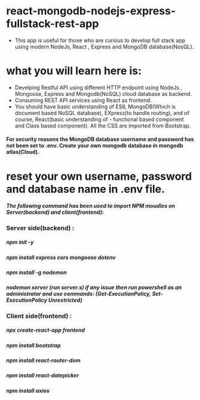 # react-mongodb-nodejs-express-fullstack-rest-app

- This app is useful for those who are curious to develop full stack app using modern NodeJs, React , Express and MongoDB database(NosQL).
# what you will learn here is:

- Develping Restful API using different HTTP endpoint using NodeJs , Mongoose, Express and Mongodb(NoSQL) cloud database as backend.
- Consuming REST API services  using React as frontend.
- You should have basic understanding of ES6, MongoDB(Which is document based NoSQL database), EXpress(to handle routing), and of course,  React(basic understanding of -
functional based component and Class based component).
All the CSS are imported from Bootstrap.
#### For security reasons the MongoDB database username and password has not been set to .env. Create your own mongodb database in mongodb atlas(Cloud).
# reset your own username, password and database name in .env file.


##### The following command has been used to import NPM moudles on Server(backend)  and client(frontend):

### Server side(backend) :

##### npm init -y
##### npm install express cors mongoose dotenv
##### npm install -g nodemon
##### nodemon server (run server.s) if any issue then run powershell as an administrator and use commands: (Get-ExecutionPolicy,  Set-ExecutionPolicy Unrestricted) 

### Client side(frontend) :

##### npx create-react-app frontend
##### npm install bootstrap
##### npm install react-router-dom
##### npm install react-datepicker
##### npm install axios


